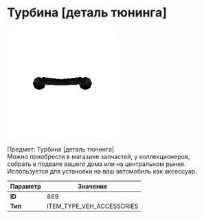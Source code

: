 # Турбина [деталь тюнинга]

![Item Image](../img/869.webp?raw=true)

Предмет: Турбина [деталь тюнинга]<br>Можно приобрести в магазине запчастей, у коллекционеров,<br>собрать в подвале вашего дома или на центральном рынке.<br>Используется для установки на ваш автомобиль как аксессуар.


| Параметр | Значение |
|----------|----------|
| **ID** | 869 |
| **Тип** | ITEM_TYPE_VEH_ACCESSORIES |


